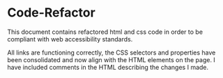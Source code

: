 # Code-Refactor

This document contains refactored html and css code in order to be compliant with web accessibility standards.

All links are functioning correctly, the CSS selectors and properties have been consolidated and now align with the HTML elements on the page.  I have included comments in the HTML describing the changes I made.  
